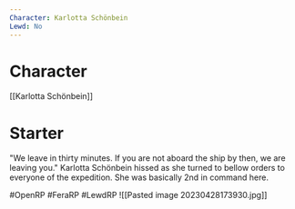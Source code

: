 ```yaml
---
Character: Karlotta Schönbein
Lewd: No
---
```

# Character
[[Karlotta Schönbein]]

# Starter
"We leave in thirty minutes. If you are not aboard the ship by then, we are leaving you." Karlotta Schönbein hissed as she turned to bellow orders to everyone of the expedition. She was basically 2nd in command here.

#OpenRP #FeraRP #LewdRP
![[Pasted image 20230428173930.jpg]]